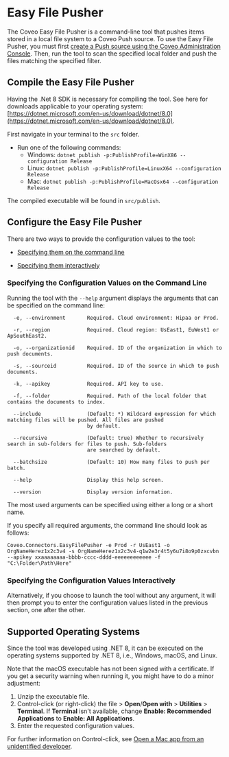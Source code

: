 # Easy File Pusher

The Coveo Easy File Pusher is a command-line tool that pushes items stored in a local file system to a Coveo Push source. To use the Easy File Pusher, you must first [create a Push source using the Coveo Administration Console](https://docs.coveo.com/en/1546/). Then, run the tool to scan the specified local folder and push the files matching the specified filter.

## Compile the Easy File Pusher

Having the .Net 8 SDK is necessary for compiling the tool. See here for downloads applicable to your operating system: [https://dotnet.microsoft.com/en-us/download/dotnet/8.0](https://dotnet.microsoft.com/en-us/download/dotnet/8.0).

First navigate in your terminal to the `src` folder.

- Run one of the following commands:
  - Windows: `dotnet publish -p:PublishProfile=WinX86 --configuration Release`
  - Linux: `dotnet publish -p:PublishProfile=LinuxX64 --configuration Release`
  - Mac: `dotnet publish -p:PublishProfile=MacOsx64 --configuration Release`

The compiled executable will be found in `src/publish`.

## Configure the Easy File Pusher

There are two ways to provide the configuration values to the tool:

- [Specifying them on the command line](#specifying-the-configuration-valyes-on-the-command-line)

- [Specifying them interactively](#specifying-the-configuration-values-interactively)

### Specifying the Configuration Values on the Command Line

Running the tool with the `--help` argument displays the arguments that can be specified on the command line:

```
  -e, --environment       Required. Cloud environment: Hipaa or Prod.

  -r, --region            Required. Cloud region: UsEast1, EuWest1 or ApSouthEast2.

  -o, --organizationid    Required. ID of the organization in which to push documents.

  -s, --sourceid          Required. ID of the source in which to push documents.

  -k, --apikey            Required. API key to use.

  -f, --folder            Required. Path of the local folder that contains the documents to index.

  --include               (Default: *) Wildcard expression for which matching files will be pushed. All files are pushed
                          by default.

  --recursive             (Default: true) Whether to recursively search in sub-folders for files to push. Sub-folders
                          are searched by default.

  --batchsize             (Default: 10) How many files to push per batch.

  --help                  Display this help screen.

  --version               Display version information.
```

The most used arguments can be specified using either a long or a short name.

If you specify all required arguments, the command line should look as follows:

```
Coveo.Connectors.EasyFilePusher -e Prod -r UsEast1 -o OrgNameHerez1x2c3v4 -s OrgNameHerez1x2c3v4-q1w2e3r4t5y6u7i8o9p0zxcvbn --apikey xxaaaaaaaa-bbbb-cccc-dddd-eeeeeeeeeeee -f "C:\Folder\Path\Here"
```

### Specifying the Configuration Values Interactively

Alternatively, if you choose to launch the tool without any argument, it will then prompt you to enter the configuration values listed in the previous section, one after the other.

## Supported Operating Systems

Since the tool was developed using .NET 8, it can be executed on the operating systems supported by .NET 8, i.e., Windows, macOS, and Linux.

Note that the macOS executable has not been signed with a certificate. If you get a security warning when running it, you might have to do a minor adjustment:

1. Unzip the executable file.
2. Control-click (or right-click) the file > **Open**/**Open with** > **Utilities** > **Terminal**. If **Terminal** isn't available, change **Enable: Recommended Applications** to **Enable: All Applications**.
3. Enter the requested configuration values.

For further information on Control-click, see [Open a Mac app from an unidentified developer](https://support.apple.com/en-ca/guide/mac-help/mh40616/mac).
